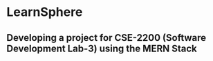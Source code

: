 # LearnSphere
## Developing a project for CSE-2200 (Software Development Lab-3) using the MERN Stack
